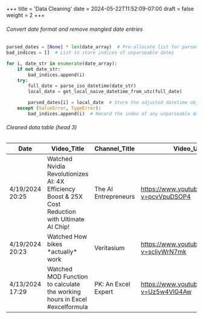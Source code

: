+++
title = 'Data Cleaning'
date = 2024-05-22T11:52:09-07:00
draft = false
weight = 2
+++

###### Convert date format and remove mangled date entries

```Python
parsed_dates = [None] * len(date_array)  # Pre-allocate list for parsed dates
bad_indices = []  # List to store indices of unparseable dates

for i, date_str in enumerate(date_array):
    if not date_str:
        bad_indices.append(i)
    try:
        full_date = parse_iso_datetime(date_str)
        local_date = get_local_naive_datetime_from_utc(full_date)

        parsed_dates[i] = local_date  # Store the adjusted datetime object
    except (ValueError, TypeError):
        bad_indices.append(i)  # Record the index of any unparseable date string
```

###### Cleaned data table (head 3)

| Date            | Video_Title                                                                                       | Channel_Title        | Video_URL                                   |
| --------------- | ------------------------------------------------------------------------------------------------- | -------------------- | ------------------------------------------- |
| 4/19/2024 20:25 | Watched Nvidia Revolutionizes AI: 4X Efficiency Boost & 25X Cost Reduction with Ultimate AI Chip! | The AI Entrepreneurs | https://www.youtube.com/watch?v=pcvVpuDSOP4 |
| 4/19/2024 20:23 | Watched How bikes \*actually\* work                                                               | Veritasium           | https://www.youtube.com/watch?v=scliyWrN7mk |
| 4/13/2024 17:29 | Watched MOD Function to calculate the working hours in Excel #excelformula                        | PK: An Excel Expert  | https://www.youtube.com/watch?v=Uz5w4VlG4Aw |